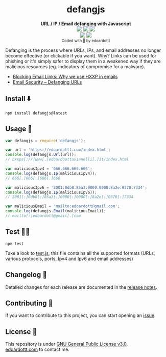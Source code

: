 <h1 align="center">
  <b>defangjs</b>
</h1>
<p align="center">
  <b>URL / IP / Email defanging with Javascript</b><br>
  <a href="https://www.npmjs.com/package/defangjs"><img src="https://github.com/edoardottt/images/blob/main/defangjs/npm.svg"></a>
  <a href="https://www.npmjs.com/package/defangjs"><img src="https://github.com/edoardottt/images/blob/main/defangjs/ipv6.svg"></a>
  <a href="https://www.npmjs.com/package/defangjs"><img src="https://github.com/edoardottt/images/blob/main/defangjs/dependencies.svg"></a>
  <br>
  <a href="https://github.com/edoardottt/defangjs/blob/main/LICENSE"><img src="https://github.com/edoardottt/images/blob/main/defangjs/license.svg"></a>
  <a href="https://runkit.com/edoardottt/runkit-npm-defangjs"><img src="https://github.com/edoardottt/images/blob/main/defangjs/runkit.svg"></a>
<br>
  <sub>Coded with 💙 by edoardottt</sub>
</p>

Defanging is the process where URLs, IPs, and email addresses no longer become effective (or clickable if you want). Why? Links can be used for phishing or it's simply safer to display them in a weakened way if they are malicious resources (eg. Indicators of compromise for a malware).

- [Blocking Email Links: Why we use HXXP in emails](https://privacymatters.ubc.ca/blocking-email-links-why-we-use-hxxp-emails)
- [Email Security – Defanging URLs](https://www.ibm.com/docs/en/sqsp/32.0?topic=SSBRUQ_32.0.0/com.ibm.resilient.doc/install/resilient_install_defangURLs.htm)

Install ⬇️
------

```console
npm install defangjs@latest
```

Usage 🚀
-------

```Javascript
var defangjs = require('defangjs');

var url = 'https://edoardottt.com/index.html';
console.log(defangjs.Url(url)); 
// hxxps[://]www[.]edoardoottavianelli[.]it/index.html

var maliciousIpv4 = '666.666.666.666';
console.log(defangjs.Ip(maliciousIpv4)); 
// 666[.]666[.]666[.]666

var maliciousIpv6 = '2001:0db8:85a3:0000:0000:8a2e:0370:7334';
console.log(defangjs.Ip(maliciousIpv6));
// 2001[:]0db8[:]85a3[:]0000[:]0000[:]8a2e[:]0370[:]7334

var maliciousEmail = 'mailto:edoardott@gmail.com';
console.log(defangjs.Email(maliciousEmail));
// mailto[:]edoardott@gmail[.]com
```

Test 🧑‍🏭
-------

```console
npm test
```

Take a look to [test.js](https://github.com/edoardottt/defangjs/blob/main/test.js), this file contains all the supported formats (URLs, various protocols, ports, Ipv4 and Ipv6 and email addresses)

Changelog 📌
-------

Detailed changes for each release are documented in the [release notes](https://github.com/edoardottt/defangjs/releases).

Contributing 🤝
------

If you want to contribute to this project, you can start opening an [issue](https://github.com/edoardottt/defangjs/issues).

License 📝
-------

This repository is under [GNU General Public License v3.0](https://github.com/edoardottt/defangjs/blob/main/LICENSE).  
[edoardottt.com](https://edoardottt.com) to contact me.
